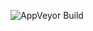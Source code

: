 ![AppVeyor Build](https://img.shields.io/appveyor/build/Ruslan-Shev/https%3A%2F%2Fgithub.com%2FPatterns)

